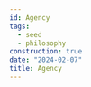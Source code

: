 ```yaml
---
id: Agency
tags:
  - seed
  - philosophy
construction: true
date: "2024-02-07"
title: Agency
---
```



